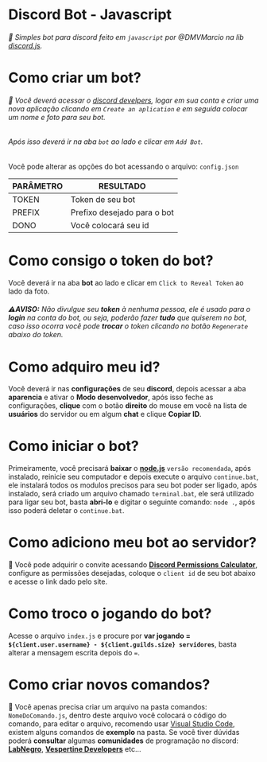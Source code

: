 # Discord Bot - Javascript

###### 📡 Simples bot para discord feito em `javascript` por @DMVMarcio na lib [discord.js](https://discord.js.org/#/docs).

# Como criar um bot?

###### 🔨 Você deverá acessar o [discord develpers](https://discordapp.com/developers/applications/me), logar em sua conta e criar uma nova aplicação clicando em `Create an aplication` e em seguida colocar um nome e foto para seu bot. <h6> Após isso deverá ir na aba `bot` ao lado e clicar em `Add Bot`.

Você pode alterar as opções do bot acessando o arquivo: `config.json`

PARÂMETRO | RESULTADO
------------ | -------------
TOKEN | Token de seu bot
PREFIX | Prefixo desejado para o bot
DONO | Você colocará seu id

# Como consigo o token do bot?

Você deverá ir na aba **bot** ao lado e clicar em `Click to Reveal Token` ao lado da foto.<h6>⚠**AVISO:** Não divulgue seu **token** à nenhuma pessoa, ele é usado para o **login** na conta do bot, ou seja, poderão fazer **tudo** que quiserem no bot, caso isso ocorra você pode **trocar** o token clicando no botão `Regenerate` abaixo do token.

# Como adquiro meu id?

Você deverá ir nas **configurações** de seu **discord**, depois acessar a aba **aparencia** e ativar o **Modo desenvolvedor**, após isso feche as configurações, **clique** com o botão **direito** do mouse em você na lista de **usuários** do servidor ou em algum **chat** e clique **Copiar ID**.

# Como iniciar o bot?

Primeiramente, você precisará **baixar** o __[node.js](https://nodejs.org/)__ `versão recomendada`, após instalado, reinicie seu computador e depois execute o arquivo `continue.bat`, ele instalará todos os modulos precisos para seu bot poder ser ligado, após instalado, será criado um arquivo chamado `terminal.bat`, ele será utilizado para ligar seu bot, basta **abri-lo** e digitar o seguinte comando: `node .`, após isso poderá deletar o `continue.bat`.

# Como adiciono meu bot ao servidor?

💬 Você pode adquirir o convite acessando **[Discord Permissions Calculator](https://discordapi.com/permissions.html#2146958591)**, configure as permissões desejadas, coloque o `client id` de seu bot abaixo e acesse o link dado pelo site.

# Como troco o jogando do bot?

Acesse o arquivo `index.js` e procure por **var jogando = `${client.user.username} - ${client.guilds.size} servidores`**, basta alterar a mensagem escrita depois do `=`.

# Como criar novos comandos?

👾 Você apenas precisa criar um arquivo na pasta comandos: `NomeDoComando.js`, dentro deste arquivo você colocará o código do comando,  para editar o arquivo, recomendo usar [Visual Studio Code](https://code.visualstudio.com/), existem alguns comandos de **exemplo** na pasta. Se você tiver dúvidas poderá **consultar** algumas **comunidades** de programação no discord: **[LabNegro](https://discord.gg/XzHdjaD)**, **[Vespertine Developers](https://discord.gg/KUnHcWQ)** etc...
